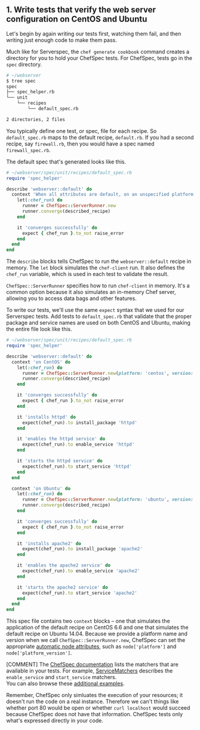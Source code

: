 ## 1. Write tests that verify the web server configuration on CentOS and Ubuntu

Let's begin by again writing our tests first, watching them fail, and then writing just enough code to make them pass.

Much like for Serverspec, the `chef generate cookbook` command creates a directory for you to hold your ChefSpec tests. For ChefSpec, tests go in the `spec` directory.

```bash
# ~/webserver
$ tree spec
spec
├── spec_helper.rb
└── unit
    └── recipes
        └── default_spec.rb

2 directories, 2 files
```

You typically define one test, or spec, file for each recipe. So <code class="file-path">default\_spec.rb</code> maps to the default recipe, <code class="file-path">default.rb</code>. If you had a second recipe, say <code class="file-path">firewall.rb</code>, then you would have a spec named <code class="file-path">firewall\_spec.rb</code>.

The default spec that's generated looks like this.

```ruby
# ~/webserver/spec/unit/recipes/default_spec.rb
require 'spec_helper'

describe 'webserver::default' do
  context 'When all attributes are default, on an unspecified platform' do
    let(:chef_run) do
      runner = ChefSpec::ServerRunner.new
      runner.converge(described_recipe)
    end

    it 'converges successfully' do
      expect { chef_run }.to_not raise_error
    end
  end
end
```

The `describe` blocks tells ChefSpec to run the `webserver::default` recipe in memory. The `let` block simulates the `chef-client` run. It also defines the `chef_run` variable, which is used in each test to validate the result.

`ChefSpec::ServerRunner` specifies how to run `chef-client` in memory. It's a common option because it also simulates an in-memory Chef server, allowing you to access data bags and other features.

To write our tests, we'll use the same `expect` syntax that we used for our Serverspec tests. Add tests to <code class="file-path">default\_spec.rb</code> that validate that the proper package and service names are used on both CentOS and Ubuntu, making the entire file look like this.

```ruby
# ~/webserver/spec/unit/recipes/default_spec.rb
require 'spec_helper'

describe 'webserver::default' do
  context 'on CentOS' do
    let(:chef_run) do
      runner = ChefSpec::ServerRunner.new(platform: 'centos', version: '6.6')
      runner.converge(described_recipe)
    end

    it 'converges successfully' do
      expect { chef_run }.to_not raise_error
    end

    it 'installs httpd' do
      expect(chef_run).to install_package 'httpd'
    end

    it 'enables the httpd service' do
      expect(chef_run).to enable_service 'httpd'
    end

    it 'starts the httpd service' do
      expect(chef_run).to start_service 'httpd'
    end
  end

  context 'on Ubuntu' do
    let(:chef_run) do
      runner = ChefSpec::ServerRunner.new(platform: 'ubuntu', version: '14.04')
      runner.converge(described_recipe)
    end

    it 'converges successfully' do
      expect { chef_run }.to_not raise_error
    end

    it 'installs apache2' do
      expect(chef_run).to install_package 'apache2'
    end

    it 'enables the apache2 service' do
      expect(chef_run).to enable_service 'apache2'
    end

    it 'starts the apache2 service' do
      expect(chef_run).to start_service 'apache2'
    end
  end
end
```

This spec file contains two `context` blocks &ndash; one that simulates the application of the default recipe on CentOS 6.6 and one that simulates the default recipe on Ubuntu 14.04. Because we provide a platform name and version when we call `ChefSpec::ServerRunner.new`, ChefSpec can set the appropriate [automatic node attributes](https://docs.chef.io/ohai.html#automatic-attributes
), such as `node['platform']` and `node['platform_version']`.

[COMMENT] The [ChefSpec documentation](http://www.rubydoc.info/github/sethvargo/chefspec) lists the matchers that are available in your tests. For example, [ServiceMatchers](http://www.rubydoc.info/github/sethvargo/chefspec/ChefSpec/API/ServiceMatchers) describes the `enable_service` and `start_service` matchers.<br/>You can also browse these [additional examples](https://github.com/sethvargo/chefspec/tree/master/examples).

Remember, ChefSpec only simluates the execution of your resources; it doesn't run the code on a real instance. Therefore we can't things like whether port 80 would be open or whether `curl localhost` would succeed because ChefSpec does not have that information. ChefSpec tests only what's expressed directly in your code.
